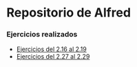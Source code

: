 # Repositorio de Alfred
### Ejercicios realizados

* [Ejercicios del 2.16 al 2.19](Ejercicios_2.16-al.2.19.cpp)
* [Ejercicios del 2.27 al 2.29](Ejercicios_2.27-al-2.29.cpp)

